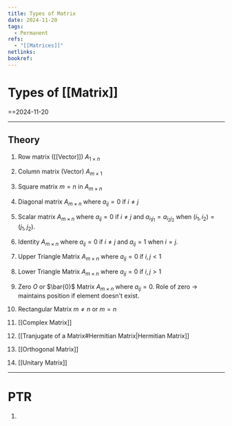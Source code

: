 ```yaml
---
title: Types of Matrix
date: 2024-11-20
tags:
  - Permanent
refs:
  - "[[Matrices]]"
netlinks: 
bookref:
---
```

# Types of [[Matrix]]
==2024-11-20

---
## Theory
1. Row matrix ([[Vector]])
$A_{1\times n}$

2. Column matrix (Vector)
$A_{m\times1}$

3. Square matrix
$m=n$ in $A_{m\times n}$

4. Diagonal matrix
$A_{m\times n}$ where $a_{ij}=0$ if $i\neq j$

5. Scalar matrix
$A_{m\times n}$ where $a_{ij}=0$ if $i\neq j$ and $a_{i_{1}j_{1}}=a_{i_{2}j_{2}}$ when $(i_{1},i_{2})=(j_{1},j_{2})$.

6. Identity
$A_{m\times n}$ where $a_{ij}=0$ if $i\neq j$ and $a_{ij}=1$ when $i=j$.

7. Upper Triangle Matrix
$A_{m\times n}$ where $a_{ij}=0$ if $i,j<1$

8. Lower Triangle Matrix
$A_{m\times n}$ where $a_{ij}=0$ if $i,j>1$

9. Zero $O$ or $\bar{0}$ Matrix
$A_{m\times n}$ where $a_{ij}=0$.
Role of zero -> maintains position if element doesn't exist.

10. Rectangular Matrix
$m\neq n$ or $m=n$

11. [[Complex Matrix]]
12. [[Tranjugate of a Matrix#Hermitian Matrix|Hermitian Matrix]]
13. [[Orthogonal Matrix]]
14. [[Unitary Matrix]]

---
# PTR

1. 